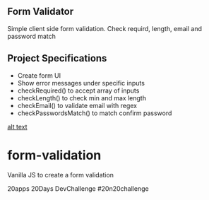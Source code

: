 ## Form Validator 

Simple client side form validation. Check requird, length, email and password match

## Project Specifications

- Create form UI
- Show error messages under specific inputs
- checkRequired() to accept array of inputs
- checkLength() to check min and max length
- checkEmail() to validate email with regex
- checkPasswordsMatch() to match confirm password

[alt text](https://ibb.co/brdL08T)





# form-validation
Vanilla JS to create a form validation 


20apps 20Days DevChallenge #20n20challenge
